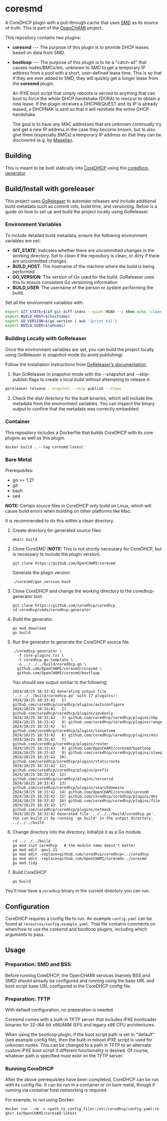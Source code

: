 # coresmd

<!-- Text width is 80, only use spaces and use 4 spaces instead of tabs -->
<!-- vim: set et sta tw=80 ts=4 sw=4 sts=0: -->

A CoreDHCP plugin with a pull-through cache that uses
[SMD](https://github.com/OpenCHAMI/smd) as its source of truth. This is part of
the [OpenCHAMI](https://openchami.org) project.

This repository contains two plugins:

- **coresmd** --- The purpose of this plugin is to provide DHCP leases based on
  data from SMD.
- **bootloop** --- The purpose of this plugin is to be a "catch-all" that causes
  nodes/BMCs/etc. unknown to SMD to get a temporary IP address from a pool with
  a short, user-defined lease time. This is so that if they are ever added to
  SMD, they will quickly get a longer lease from the **coresmd** plugin.

  An iPXE boot script that simply reboots is served to anything that can boot to
  force the whole DHCP handshake (DORA) to reoccur to obtain a new lease. If the
  plugin receives a DHCPREQUEST and its IP is already leased, a DHCPNAK is sent
  so that it will reinitiate the entire DHCP handshake.

  The goal is to have any MAC addresses that are unknown continually try and get
  a new IP address in the case they become known, but to also give them
  (especially BMCs) a temporary IP address so that they can be discovered (e.g.
  by [Magellan](https://github.com/OpenCHAMI/magellan).

## Building

This is meant to be built statically into
[CoreDHCP](https://github.com/coredhcp/coredhcp) using the
[coredhcp-generator](https://github.com/coredhcp/coredhcp/blob/master/cmds/coredhcp-generator).


## Build/Install with goreleaser

This project uses [GoReleaser](https://goreleaser.com/) to automate releases and
include additional build metadata such as commit info, build time, and
versioning. Below is a guide on how to set up and build the project locally
using GoReleaser.

### Environment Variables

To include detailed build metadata, ensure the following environment variables
are set:

* __GIT_STATE__: Indicates whether there are uncommitted changes in the working
  directory. Set to clean if the repository is clean, or dirty if there are
uncommitted changes.
* __BUILD_HOST__: The hostname of the machine where the build is being
  performed.
* __GO_VERSION__: The version of Go used for the build. GoReleaser uses this to
  ensure consistent Go versioning information.
* __BUILD_USER__: The username of the person or system performing the build.

Set all the environment variables with:
```bash
export GIT_STATE=$(if git diff-index --quiet HEAD --; then echo 'clean'; else echo 'dirty'; fi)
export BUILD_HOST=$(hostname)
export GO_VERSION=$(go version | awk '{print $3}')
export BUILD_USER=$(whoami)
```

### Building Locally with GoReleaser

Once the environment variables are set, you can build the project locally using
GoReleaser in snapshot mode (to avoid publishing).


Follow the installation instructions from [GoReleaser’s
documentation](https://goreleaser.com/install/).

1. Run GoReleaser in snapshot mode with the --snapshot and --skip-publish flags
   to create a local build without attempting to release it:
  ```bash
  goreleaser release --snapshot --skip publish --clean
  ```
2. Check the dist/ directory for the built binaries, which will include the
   metadata from the environment variables. You can inspect the binary output
   to confirm that the metadata was correctly embedded.


### Container

This repository includes a Dockerfile that builds CoreDHCP with its core plugins
as well as this plugin.

```
docker build . --tag coresmd:latest
```

### Bare Metal

Prerequisites:

- go >= 1.21
- git
- bash
- sed

**NOTE:** Certain source files in CoreDHCP only build on Linux, which will cause
build errors when building on other platforms like Mac.

It is recommended to do this within a clean directory.

1. Create directory for generated source files:

   ```
   mkdir build
   ```

1. Clone CoreSMD (**NOTE:** This is not *strictly* necessary for CoreDHCP, but
   *is* necessary to include the plugin version).

   ```
   git clone https://github.com/OpenCHAMI/coresmd
   ```

   Generate the plugin version:

   ```
   ./coresmd/gen_version.bash
   ```

1. Clone CoreDHCP and change the working directory to the coredhcp-generator
   tool.

   ```
   git clone https://github.com/coredhcp/coredhcp
   cd coredhcp/cmds/coredhcp-generator
   ```

1. Build the generator.

   ```
   go mod download
   go build
   ```

1. Run the generator to generate the CoreDHCP source file.

   ```
   ./coredhcp-generator \
     -f core-plugins.txt \
     -t coredhcp.go.template \
     -o ../../../build/coredhcp.go \
     github.com/OpenCHAMI/coresmd/coresmd \
     github.com/OpenCHAMI/coresmd/bootloop
   ```

   You should see output similar to the following:

   ```
   2024/10/25 10:33:42 Generating output file '../../../build/coredhcp.go' with 17 plugin(s):
   2024/10/25 10:33:42   1) github.com/coredhcp/coredhcp/plugins/autoconfigure
   2024/10/25 10:33:42   2) github.com/coredhcp/coredhcp/plugins/ipv6only
   2024/10/25 10:33:42   3) github.com/coredhcp/coredhcp/plugins/nbp
   2024/10/25 10:33:42   4) github.com/coredhcp/coredhcp/plugins/range
   2024/10/25 10:33:42   5) github.com/coredhcp/coredhcp/plugins/leasetime
   2024/10/25 10:33:42   6) github.com/coredhcp/coredhcp/plugins/mtu
   2024/10/25 10:33:42   7) github.com/coredhcp/coredhcp/plugins/router
   2024/10/25 10:33:42   8) github.com/OpenCHAMI/coresmd/bootloop
   2024/10/25 10:33:42   9) github.com/coredhcp/coredhcp/plugins/sleep
   2024/10/25 10:33:42  10) github.com/coredhcp/coredhcp/plugins/staticroute
   2024/10/25 10:33:42  11) github.com/coredhcp/coredhcp/plugins/prefix
   2024/10/25 10:33:42  12) github.com/coredhcp/coredhcp/plugins/serverid
   2024/10/25 10:33:42  13) github.com/coredhcp/coredhcp/plugins/searchdomains
   2024/10/25 10:33:42  14) github.com/OpenCHAMI/coresmd/coresmd
   2024/10/25 10:33:42  15) github.com/coredhcp/coredhcp/plugins/dns
   2024/10/25 10:33:42  16) github.com/coredhcp/coredhcp/plugins/file
   2024/10/25 10:33:42  17) github.com/coredhcp/coredhcp/plugins/netmask
   2024/10/25 10:33:42 Generated file '../../../build/coredhcp.go'. You can build it by running 'go build' in the output directory.
   ../../../build
   ```

1. Change directory into the directory, initialize it as a Go module.

   ```
   cd ../../../build
   go mod init coredhcp   # the module name doesn't matter
   go mod edit -go=1.21
   go mod edit -replace=github.com/coredhcp/coredhcp=../coredhcp
   go mod edit -replace=github.com/OpenCHAMI/coresmd=../coresmd
   go mod tidy
   ```

1. Build CoreDHCP.

   ```
   go build
   ```

You'll now have a `coredhcp` binary in the current directory you can run.

## Configuration

CoreDHCP requires a config file to run. An example `config.yaml` can be found at
`resources/config.example.yaml`. That file contains comments on when/how to use
the coresmd and bootloop plugins, including which arguments to pass.

## Usage

### Preparation: SMD and BSS

Before running CoreDHCP, the OpenCHAMI services (namely BSS and SMD) should
already be configured and running using the base URL and boot script base URL
configured in the CoreDHCP config file.

### Preparation: TFTP

With default configuration, no preparation is needed.

Coresmd comes with a built-in TFTP server that includes iPXE bootloader binaries
for 32-/64-bit x86/ARM (EFI) and legacy x86 CPU architectures.

When using the bootloop plugin, if the boot script path is set to "default" (see
example config file), then the built-in reboot iPXE script is used for unknown
nodes. This can be changed to a path in TFTP to an alternate custom iPXE boot
script if different functionality is desired. Of course, whatever path is
specified must exist on the TFTP server.

### Running CoreDHCP

After the above prerequisites have been completed, CoreDHCP can be run with its
config file. It can be run in a container or on bare metal, though if running
via container host networking is required.

For example, to run using Docker:

```
docker run --rm -v <path_to_config_file>:/etc/coredhcp/config.yaml:ro ghcr.io/OpenCHAMI/coresmd:latest
```
